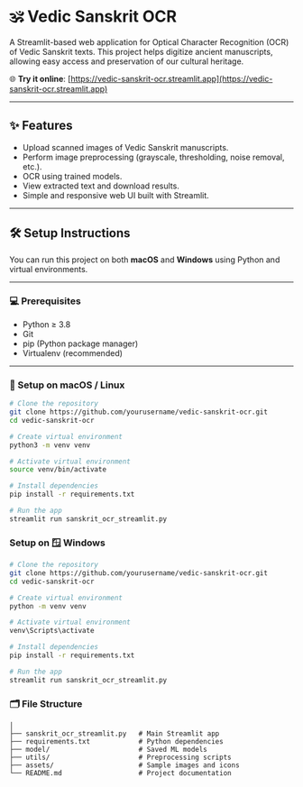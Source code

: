 # 🕉️ Vedic Sanskrit OCR

A Streamlit-based web application for Optical Character Recognition (OCR) of Vedic Sanskrit texts. This project helps digitize ancient manuscripts, allowing easy access and preservation of our cultural heritage.

🌐 **Try it online**: [https://vedic-sanskrit-ocr.streamlit.app](https://vedic-sanskrit-ocr.streamlit.app)

---

## ✨ Features

- Upload scanned images of Vedic Sanskrit manuscripts.
- Perform image preprocessing (grayscale, thresholding, noise removal, etc.).
- OCR using trained models.
- View extracted text and download results.
- Simple and responsive web UI built with Streamlit.

---

## 🛠️ Setup Instructions

You can run this project on both **macOS** and **Windows** using Python and virtual environments.

---

### 💻 Prerequisites

- Python ≥ 3.8
- Git
- pip (Python package manager)
- Virtualenv (recommended)

---

### 🧪 Setup on macOS / Linux

```bash
# Clone the repository
git clone https://github.com/yourusername/vedic-sanskrit-ocr.git
cd vedic-sanskrit-ocr

# Create virtual environment
python3 -m venv venv

# Activate virtual environment
source venv/bin/activate

# Install dependencies
pip install -r requirements.txt

# Run the app
streamlit run sanskrit_ocr_streamlit.py

```
### Setup on 🪟 Windows
```bash
# Clone the repository
git clone https://github.com/yourusername/vedic-sanskrit-ocr.git
cd vedic-sanskrit-ocr

# Create virtual environment
python -m venv venv

# Activate virtual environment
venv\Scripts\activate

# Install dependencies
pip install -r requirements.txt

# Run the app
streamlit run sanskrit_ocr_streamlit.py
```
### 🗂️ File Structure
```vedic-sanskrit-ocr/
│
├── sanskrit_ocr_streamlit.py   # Main Streamlit app
├── requirements.txt            # Python dependencies
├── model/                      # Saved ML models
├── utils/                      # Preprocessing scripts
├── assets/                     # Sample images and icons
└── README.md                   # Project documentation
```
